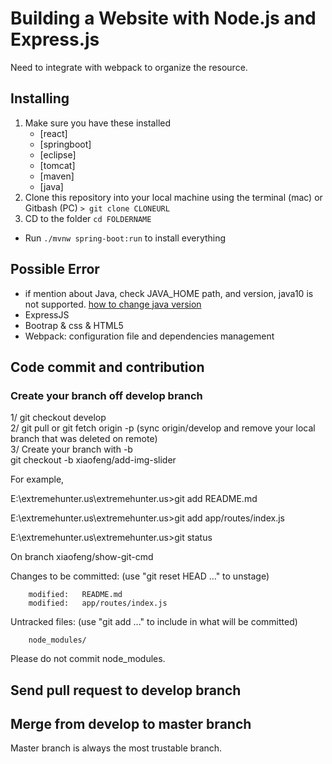 # Building a Website with Node.js and Express.js
Need to integrate with webpack to organize the resource.

## Installing
1. Make sure you have these installed
	- [react]
	- [springboot]
	- [eclipse]
	- [tomcat]
    - [maven]
    - [java]
2. Clone this repository into your local machine using the terminal (mac) or Gitbash (PC) `> git clone CLONEURL`
3. CD to the folder `cd FOLDERNAME`
* Run `./mvnw spring-boot:run` to install everything


## Possible Error 

* if mention about Java, check JAVA_HOME path, and version, java10 is not supported. [how to change java version](https://stackoverflow.com/questions/21964709/how-to-set-or-change-the-default-java-jdk-version-on-os-x)
* ExpressJS
* Bootrap & css & HTML5
* Webpack: configuration file and dependencies management

## Code commit and contribution

### Create your branch off develop branch

1/ git checkout develop <br>
2/ git pull or git fetch origin -p (sync origin/develop and remove your local branch that was deleted on remote) <br>
3/ Create your branch with -b <br>
git checkout -b xiaofeng/add-img-slider <br>

For example, 

E:\extremehunter.us\extremehunter.us>git add README.md

E:\extremehunter.us\extremehunter.us>git add app/routes/index.js

E:\extremehunter.us\extremehunter.us>git status

On branch xiaofeng/show-git-cmd

Changes to be committed:
  (use "git reset HEAD <file>..." to unstage)

        modified:   README.md
        modified:   app/routes/index.js

Untracked files:
  (use "git add <file>..." to include in what will be committed)

        node_modules/

Please do not commit node_modules.

## Send pull request to develop branch

## Merge from develop to master branch
Master branch is always the most trustable branch.